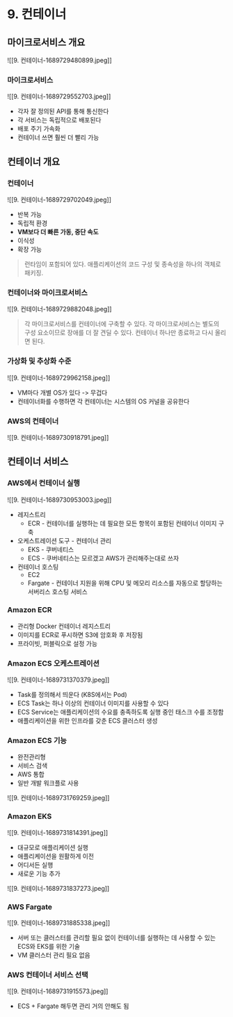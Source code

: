 # 9. 컨테이너

## 마이크로서비스 개요

![[9. 컨테이너-1689729480899.jpeg]]

### 마이크로서비스

![[9. 컨테이너-1689729552703.jpeg]]

- 각자 잘 정의된 API를 통해 통신한다
- 각 서비스는 독립적으로 배포된다
- 배포 주기 가속화
- 컨테이너 쓰면 훨씬 더 빨리 가능

## 컨테이너 개요

### 컨테이너

![[9. 컨테이너-1689729702049.jpeg]]

- 반복 가능
- 독립적 환경
- **VM보다 더 빠른 가동, 중단 속도**
- 이식성
- 확장 가능

> 런타임이 포함되어 있다. 애플리케이션의 코드 구성 및 종속성을 하나의 객체로 패키징.

### 컨테이너와 마이크로서비스

![[9. 컨테이너-1689729882048.jpeg]]

> 각 마이크로서비스를 컨테이너에 구축할 수 있다. 각 마이크로서비스는 별도의 구성 요소이므로 장애를 더 잘 견딜 수 있다. 컨테이너 하나만 종료하고 다시 올리면 된다.

### 가상화 및 추상화 수준

![[9. 컨테이너-1689729962158.jpeg]]

- VM마다 개별 OS가 있다 -> 무겁다
- 컨테이너화를 수행하면 각 컨테이너는 시스템의 OS 커널을 공유한다

### AWS의 컨테이너

![[9. 컨테이너-1689730918791.jpeg]]

## 컨테이너 서비스

### AWS에서 컨테이너 실행

![[9. 컨테이너-1689730953003.jpeg]]

- 레지스트리
    - ECR - 컨테이너를 실행하는 데 필요한 모든 항목이 포함된 컨테이너 이미지 구축
- 오케스트레이션 도구 - 컨테이너 관리
    - EKS - 쿠버네티스
    - ECS - 쿠버네티스는 모르겠고 AWS가 관리해주는대로 쓰자
- 컨테이너 호스팅
    - EC2
    - Fargate - 컨테이너 지원을 위해 CPU 및 메모리 리소스를 자동으로 할당하는 서버리스 호스팅 서비스

### Amazon ECR

- 관리형 Docker 컨테이너 레지스트리
- 이미지를 ECR로 푸시하면 S3에 암호화 후 저장됨
- 프라이빗, 퍼블릭으로 설정 가능

### Amazon ECS 오케스트레이션

![[9. 컨테이너-1689731370379.jpeg]]

- Task를 정의해서 띄운다 (K8S에서는 Pod)
- ECS Task는 하나 이상의 컨테이너 이미지를 사용할 수 있다
- ECS Service는 애플리케이션의 수요를 충족하도록 실행 중인 태스크 수를 조정함
- 애플리케이션을 위한 인프라를 갖춘 ECS 클러스터 생성

### Amazon ECS 기능

- 완전관리형
- 서비스 검색
- AWS 통합
- 일반 개발 워크플로 사용

![[9. 컨테이너-1689731769259.jpeg]]

### Amazon EKS

![[9. 컨테이너-1689731814391.jpeg]]

- 대규모로 애플리케이션 실행
- 애플리케이션을 원활하게 이전
- 어디서든 실행
- 새로운 기능 추가

![[9. 컨테이너-1689731837273.jpeg]]

### AWS Fargate

![[9. 컨테이너-1689731885338.jpeg]]

- 서버 또는 클러스터를 관리할 필요 없이 컨테이너를 실행하는 데 사용할 수 있는 ECS와 EKS를 위한 기술
- VM 클러스터 관리 필요 없음

### AWS 컨테이너 서비스 선택

![[9. 컨테이너-1689731915573.jpeg]]

- ECS + Fargate 해두면 관리 거의 안해도 됨
